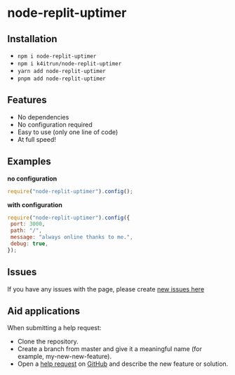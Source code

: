# node-replit-uptimer

## Installation
- `npm i node-replit-uptimer`
- `npm i k4itrun/node-replit-uptimer`
- `yarn add node-replit-uptimer`
- `pnpm add node-replit-uptimer`
  
## Features
- No dependencies
- No configuration required
- Easy to use (only one line of code)
- At full speed!

## Examples
**no configuration**
```javascript
require("node-replit-uptimer").config();
```

**with configuration**
```javascript
require("node-replit-uptimer").config({
 port: 3000,
 path: "/",
 message: "always online thanks to me.",
 debug: true,
});
```

## Issues
If you have any issues with the page, please create [new issues here](https://github.com/k4itrun/node-replit-uptimer/issues)

## Aid applications
When submitting a help request:

- Clone the repository.
- Create a branch from master and give it a meaningful name (for example, my-new-new-feature).
- Open a [help request](https://github.com/k4itrun/node-replit-uptimer/pulls) on [GitHub](https://github.com/) and describe the new feature or solution.
